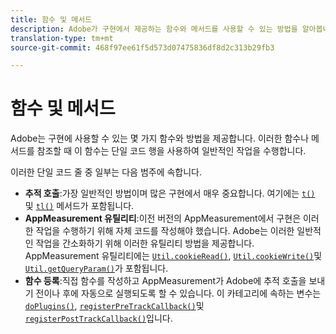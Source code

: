 ```yaml
---
title: 함수 및 메서드
description: Adobe가 구현에서 제공하는 함수와 메서드를 사용할 수 있는 방법을 알아봅니다.
translation-type: tm+mt
source-git-commit: 468f97ee61f5d573d07475836df8d2c313b29fb3

---
```



# 함수 및 메서드

Adobe는 구현에 사용할 수 있는 몇 가지 함수와 방법을 제공합니다. 이러한 함수나 메서드를 참조할 때 이 함수는 단일 코드 행을 사용하여 일반적인 작업을 수행합니다.

이러한 단일 코드 줄 중 일부는 다음 범주에 속합니다.

* **추적 호출**:가장 일반적인 방법이며 많은 구현에서 매우 중요합니다. 여기에는 [`t()`](t-method.md) 및 [`tl()`](tl-method.md) 메서드가 포함됩니다.
* **AppMeasurement 유틸리티**:이전 버전의 AppMeasurement에서 구현은 이러한 작업을 수행하기 위해 자체 코드를 작성해야 했습니다. Adobe는 이러한 일반적인 작업을 간소화하기 위해 이러한 유틸리티 방법을 제공합니다. AppMeasurement 유틸리티에는 [`Util.cookieRead()`](util-cookieread.md), [`Util.cookieWrite()`](util-cookiewrite.md)및 [`Util.getQueryParam()`](util-getqueryparam.md)가 포함됩니다.
* **함수 등록**:직접 함수를 작성하고 AppMeasurement가 Adobe에 추적 호출을 보내기 전이나 후에 자동으로 실행되도록 할 수 있습니다. 이 카테고리에 속하는 변수는 [`doPlugins()`](doplugins.md), [`registerPreTrackCallback()`](registerpretrackcallback.md)및 [`registerPostTrackCallback()`](registerposttrackcallback.md)입니다.
